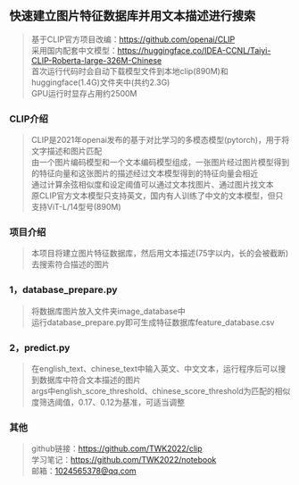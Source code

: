 ## 快速建立图片特征数据库并用文本描述进行搜索
>基于CLIP官方项目改编：https://github.com/openai/CLIP  
>采用国内配套中文模型：https://huggingface.co/IDEA-CCNL/Taiyi-CLIP-Roberta-large-326M-Chinese  
>首次运行代码时会自动下载模型文件到本地clip(890M)和huggingface(1.4G)文件夹中(共约2.3G)  
>GPU运行时显存占用约2500M  
### CLIP介绍
>CLIP是2021年openai发布的基于对比学习的多模态模型(pytorch)，用于将文字描述和图片匹配  
>由一个图片编码模型和一个文本编码模型组成，一张图片经过图片模型得到的特征向量和这张图片的描述经过文本模型得到的特征向量会相近  
>通过计算余弦相似度和设定阈值可以通过文本找图片、通过图片找文本  
>原CLIP官方文本模型只支持英文，国内有人训练了中文的文本模型，但只支持ViT-L/14型号(890M)  
### 项目介绍
>本项目将建立图片特征数据库，然后用文本描述(75字以内，长的会被截断)去搜索符合描述的图片  
### 1，database_prepare.py
>将数据库图片放入文件夹image_database中  
>运行database_prepare.py即可生成特征数据库feature_database.csv  
### 2，predict.py
>在english_text、chinese_text中输入英文、中文文本，运行程序后可以搜到数据库中符合文本描述的图片  
>args中english_score_threshold、chinese_score_threshold为匹配的相似度筛选阈值，0.17、0.12为基准，可适当调整  
### 其他
>github链接：https://github.com/TWK2022/clip  
>学习笔记：https://github.com/TWK2022/notebook  
>邮箱：1024565378@qq.com  